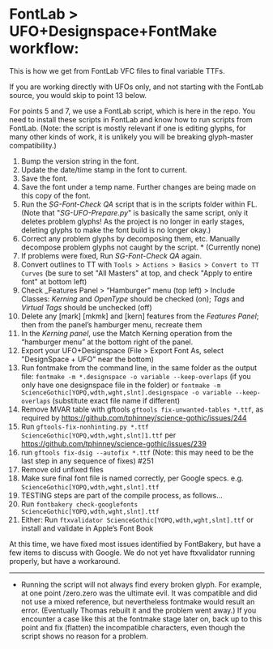 # FontLab > UFO+Designspace+FontMake workflow:

This is how we get from FontLab VFC files to final variable TTFs. 

If you are working directly with UFOs only, and not starting with the FontLab source, you would skip to point 13 below.

For points 5 and 7, we use a FontLab script, which is here in the repo. You need to install these scripts in FontLab and know how to run scripts from FontLab. (Note: the script is mostly relevant if one is editing glyphs, for many other kinds of work, it is unlikely you will be breaking glyph-master compatibility.)

1. Bump the version string in the font. 
1. Update the date/time stamp in the font to current.
1. Save the font. 
1. Save the font under a temp name. Further changes are being made on this copy of the font.
1. Run the _SG-Font-Check QA_ script that is in the scripts folder within FL. (Note that "_SG-UFO-Prepare.py_" is basically the same script, only it deletes problem glyphs! As the project is no longer in early stages, deleting glyphs to make the font build is no longer okay.)
1. Correct any problem glyphs by decomposing them, etc. Manually decompose problem glyphs not caught by the script. *  (Currently none)
1. If problems were fixed, Run _SG-Font-Check QA_ again.
1. Convert outlines to TT with `Tools > Actions > Basics > Convert to TT Curves` (be sure to set "All Masters" at top, and check "Apply to entire font" at bottom left)
1. Check _Features Panel > “Hamburger” menu (top left) > Include Classes:  _Kerning_ and _OpenType_  should be checked (on); _Tags_ and _Virtual Tags_ should be unchecked (off)
1. Delete any [mark] [mkmk] and [kern] features from the _Features Panel_; then from the panel’s hamburger menu, recreate them
1. In the _Kerning panel_, use the Match Kerning operation from the “hamburger menu” at the bottom right of the panel.
1. Export your UFO+Designspace (File > Export Font As, select "DesignSpace + UFO" near the bottom)
1. Run fontmake from the command line, in the same folder as the output file:
`fontmake -m *.designspace -o variable --keep-overlaps` (if you only have one designspace file in the folder)
or 
`fontmake -m ScienceGothic[YOPQ,wdth,wght,slnt].designspace -o variable --keep-overlaps` (substitute exact file name if different)
1. Remove MVAR table with gftools `gftools fix-unwanted-tables *.ttf`, as required by https://github.com/tphinney/science-gothic/issues/244
1. Run `gftools-fix-nonhinting.py *.ttf ScienceGothic[YOPQ,wdth,wght,slnt]1.ttf` per https://github.com/tphinney/science-gothic/issues/239
1. run `gftools fix-dsig --autofix *.ttf` (Note: this may need to be the last step in any sequence of fixes) #251
1. Remove old unfixed files
1. Make sure final font file is named correctly, per Google specs. e.g. `ScienceGothic[YOPQ,wdth,wght,slnt].ttf`
1. TESTING steps are part of the compile process, as follows...
1. Run `fontbakery check-googlefonts ScienceGothic[YOPQ,wdth,wght,slnt].ttf`
1. Either:
Run `ftxvalidator ScienceGothic[YOPQ,wdth,wght,slnt].ttf`
or install and validate in Apple’s Font Book

At this time, we have fixed most issues identified by FontBakery, but have a few items to discuss with Google. 
We do not yet have ftxvalidator running properly, but have a workaround.

----
* Running the script will not always find every broken glyph. For example, at one point /zero.zero was the ultimate evil. It was compatible and did not use a mixed reference, but nevertheless fontmake would result an error. (Eventually Thomas rebuilt it and the problem went away.) If you encounter a case like this at the fontmake stage later on, back up to this point and fix (flatten) the incompatible characters, even though the script shows no reason for a problem.
